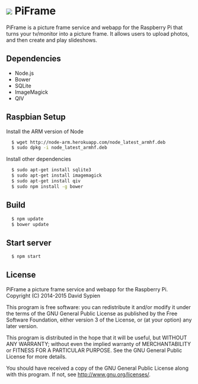 ![](https://github.com/dsypien/PiFrame/blob/master/piserver/public/images/piframe.ico) PiFrame 
============
PiFrame is a picture frame service and webapp for the Raspberry Pi that turns your tv/monitor into a picture frame.  It allows users to upload photos, and then create and play slideshows.

Dependencies
------------
-  Node.js
-  Bower
-  SQLite
-  ImageMagick
-  QIV

Raspbian Setup
--------------
Install the ARM version of Node
```bash
  $ wget http://node-arm.herokuapp.com/node_latest_armhf.deb 
  $ sudo dpkg -i node_latest_armhf.deb
```

Install other dependencies
```bash
  $ sudo apt-get install sqlite3
  $ sudo apt-get install imagemagick
  $ sudo apt-get install qiv
  $ sudo npm install -g bower
```

Build 
-----

```bash
  $ npm update
  $ bower update
```
 
Start server
---------------

```bash
  $ npm start
```

License
--------

PiFrame a picture frame service and webapp for the Raspberry Pi.
Copyright (C) 2014-2015  David Sypien

This program is free software: you can redistribute it and/or modify
it under the terms of the GNU General Public License as published by
the Free Software Foundation, either version 3 of the License, or
(at your option) any later version.

This program is distributed in the hope that it will be useful,
but WITHOUT ANY WARRANTY; without even the implied warranty of
MERCHANTABILITY or FITNESS FOR A PARTICULAR PURPOSE.  See the
GNU General Public License for more details.

You should have received a copy of the GNU General Public License
along with this program.  If not, see <http://www.gnu.org/licenses/>.
